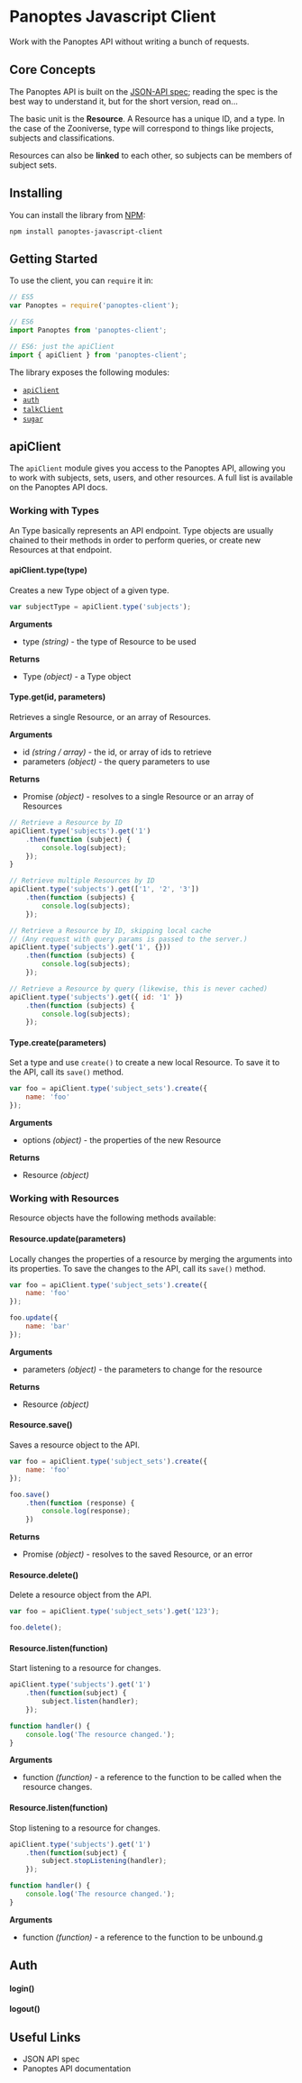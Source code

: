 # Panoptes Javascript Client

Work with the Panoptes API without writing a bunch of requests.

## Core Concepts

The Panoptes API is built on the [JSON-API spec](http://jsonapi.org/); reading the spec is the best way to understand it, but for the short version, read on...

The basic unit is the __Resource__. A Resource has a unique ID, and a type. In the case of the Zooniverse, type will correspond to things like projects, subjects and classifications.

Resources can also be __linked__ to each other, so subjects can be members of subject sets.

## Installing

You can install the library from [NPM](https://www.npmjs.com/):

`npm install panoptes-javascript-client`

## Getting Started

To use the client, you can `require` it in:

``` javascript
// ES5
var Panoptes = require('panoptes-client');

// ES6
import Panoptes from 'panoptes-client';

// ES6: just the apiClient
import { apiClient } from 'panoptes-client';
```

The library exposes the following modules:

- [`apiClient`](#panoptes-javascript-client-apiclient)
- [`auth`](#panoptes-javascript-client-auth)
- [`talkClient`](#panoptes-javascript-client-talkclient)
- [`sugar`](#panoptes-javascript-client-sugar)

## apiClient

The `apiClient` module gives you access to the Panoptes API, allowing you to work with subjects, sets, users, and other resources. A full list is available on the Panoptes API docs.

### Working with Types

An Type basically represents an API endpoint. Type objects are usually chained to their methods in order to perform queries, or create new Resources at that endpoint.

#### apiClient.type(type)

Creates a new Type object of a given type.

``` javascript
var subjectType = apiClient.type('subjects');
```

__Arguments__

- type _(string)_ - the type of Resource to be used

__Returns__

- Type _(object)_ - a Type object

#### Type.get(id, parameters)

Retrieves a single Resource, or an array of Resources.

__Arguments__

- id _(string / array)_ - the id, or array of ids to retrieve
- parameters _(object)_ - the query parameters to use

__Returns__

- Promise _(object)_ - resolves to a single Resource or an array of Resources

``` javascript
// Retrieve a Resource by ID
apiClient.type('subjects').get('1')
    .then(function (subject) {
        console.log(subject);
    });
}

// Retrieve multiple Resources by ID
apiClient.type('subjects').get(['1', '2', '3'])
    .then(function (subjects) { 
        console.log(subjects);
    });

// Retrieve a Resource by ID, skipping local cache
// (Any request with query params is passed to the server.)
apiClient.type('subjects').get('1', {}))
    .then(function (subjects) {
        console.log(subjects);
    });

// Retrieve a Resource by query (likewise, this is never cached)
apiClient.type('subjects').get({ id: '1' })
    .then(function (subjects) {
        console.log(subjects);
    });
```

#### Type.create(parameters)

Set a type and use `create()` to create a new local Resource. To save it to the API, call its `save()` method.

``` javascript
var foo = apiClient.type('subject_sets').create({
    name: 'foo'
});
```

__Arguments__

- options _(object)_ - the properties of the new Resource

__Returns__

- Resource _(object)_

### Working with Resources

Resource objects have the following methods available:

#### Resource.update(parameters)

Locally changes the properties of a resource by merging the arguments into its properties. To save the changes to the API, call its `save()` method.

``` javascript
var foo = apiClient.type('subject_sets').create({
    name: 'foo'
});

foo.update({
    name: 'bar'
});
```

__Arguments__

- parameters _(object)_ - the parameters to change for the resource

__Returns__

- Resource _(object)_


#### Resource.save()

Saves a resource object to the API.

``` javascript
var foo = apiClient.type('subject_sets').create({
    name: 'foo'
});

foo.save()
    .then(function (response) {
        console.log(response);
    })
```

__Returns__

- Promise _(object)_ - resolves to the saved Resource, or an error

#### Resource.delete()

Delete a resource object from the API.

``` javascript
var foo = apiClient.type('subject_sets').get('123');

foo.delete();
```

#### Resource.listen(function)

Start listening to a resource for changes.

``` javascript
apiClient.type('subjects').get('1')
    .then(function(subject) {
        subject.listen(handler);
    });

function handler() {
    console.log('The resource changed.');
}
```

__Arguments__

- function _(function)_ - a reference to the function to be called when the resource changes.

#### Resource.listen(function)

Stop listening to a resource for changes.

``` javascript
apiClient.type('subjects').get('1')
    .then(function(subject) {
        subject.stopListening(handler);
    });

function handler() {
    console.log('The resource changed.');
}
```

__Arguments__

- function _(function)_ - a reference to the function to be unbound.g

## Auth

#### login()

#### logout()

## Useful Links

- JSON API spec
- Panoptes API documentation

